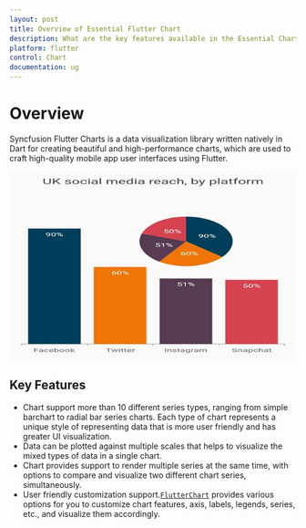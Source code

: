 ```yaml
---
layout: post
title: Overview of Essential Flutter Chart
description: What are the key features available in the Essential Chart for Flutter
platform: flutter
control: Chart
documentation: ug
---
```


# Overview

Syncfusion Flutter Charts is a data visualization library written natively in Dart for creating beautiful and high-performance charts, which are used to craft high-quality mobile app user interfaces using Flutter.

![Overview flutter chart](images/overview/img_1.jpg)

## Key Features

* Chart support more than 10 different series types, ranging from simple barchart to radial bar series charts. Each type of chart represents a unique style of representing data that is more user friendly and has greater UI visualization.
* Data can be plotted against multiple scales that helps to visualize the mixed types of data in a single chart.
* Chart provides support to render multiple series at the same time, with options to compare and visualize two different chart series, simultaneously.
* User friendly customization support.[`FlutterChart`](https://github.com/syncfusion/flutter-examples) provides various options for you to customize chart features, axis, labels, legends, series, etc., and visualize them accordingly. 
